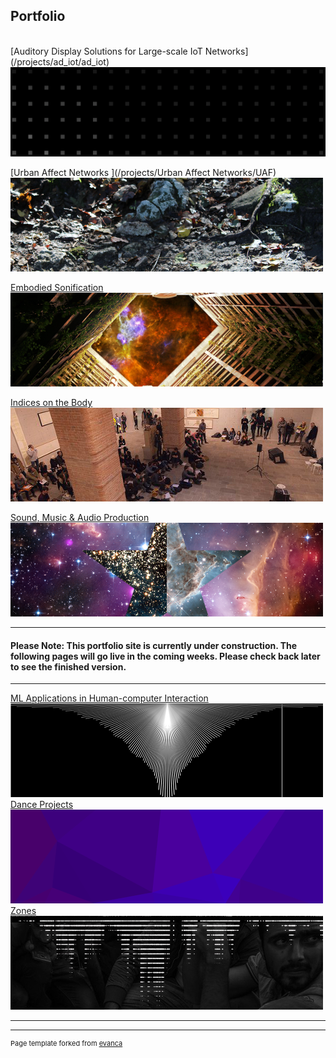 ## Portfolio
<!-- //Use some ahref tags to make the images link across to the pages also -->
<br />
[Auditory Display Solutions for Large-scale IoT Networks](/projects/ad_iot/ad_iot)
<img src="images/tabs/ADIOTtab3.png?raw=true"/>

[Urban Affect Networks ](/projects/Urban Affect Networks/UAF)
<img src="images/tabs/UAFtab.png?raw=true"/>

[Embodied Sonification](/projects/embodied_sonification/embodied_sonification)
<img src="images/tabs/HCtab.png?raw=true"/>

[Indices on the Body](/projects/indices/indices_audio)
<img src="images/tabs/JLNtab.png?raw=true"/>

[Sound, Music & Audio Production](/projects/Music/music)
<img src="images/tabs/STRtab.png?raw=true"/>

---
#### Please Note: This portfolio site is currently under construction. The following pages will go live in the coming weeks. Please check back later to see the finished version.
---

[ML Applications in Human-computer Interaction](/)
<img src="images/tabs/MLHCItab.png?raw=true"/>
[Dance Projects](/)
<img src="images/tabs/NEWtab.png?raw=true"/>
[Zones](/)
<img src="images/tabs/ZNStab.jpg?raw=true"/>

<!-- made some changes to tab colors -->

<!-- Below are the properly linked tabs. Make these available and delete others when portfolio is complete -->
<!--

[ML Applications in Human-computer Interaction](/projects/ML_HCI/ML_HCI)
<img src="images/tabs/MLHCItab.png?raw=true"/>


Legitimate Bodies Projects](/)
<img src="images/tabs/LBtab.jpg?raw=true"/>

[Auditory Display Solutions for Large-scale Internet of Things (IoT) Network ](/projects/ad_iot/ad_iot)
<img src="images/tabs/ADIOTtab.png?raw=true"/>

[Urban Affect Networks ](/projects/Urban Affect Networks/UAF)
<img src="images/tabs/UAFtab.png?raw=true"/>

[Embodied Sonification](/projects/embodied_sonification/embodied_sonification)
<img src="images/tabs/HCtab.png?raw=true"/>

[Indices on the Body](/projects/indices/indices_audio)
<img src="images/tabs/JLNtab.png?raw=true"/>

[Zones](/projects/embodied_sonification/embodied_sonification)
<img src="images/tabs/ZNStab.jpg?raw=true"/>

[Sound, Music & Audio Production](/projects/Music/music)
<img src="images/tabs/STRtab.png?raw=true"/>

[Embodied at the GPO](/projects/embodied_sonification/embodied_sonification)
<img src="images/tabs/GPOtab.png?raw=true"/>


[Legitimate Bodies Projects](/projects/Music/music)
<img src="images/tabs/LBtab.jpg?raw=true"/>

[ML Applications in Human-computer Interaction](/projects/Music/music)
<img src="images/tabs/STRtab.png?raw=true"/>
-->

---

---
<p style="font-size:11px">Page template forked from <a href="https://github.com/evanca/quick-portfolio">evanca</a></p>
<!-- Remove above link if you don't want to attibute -->
